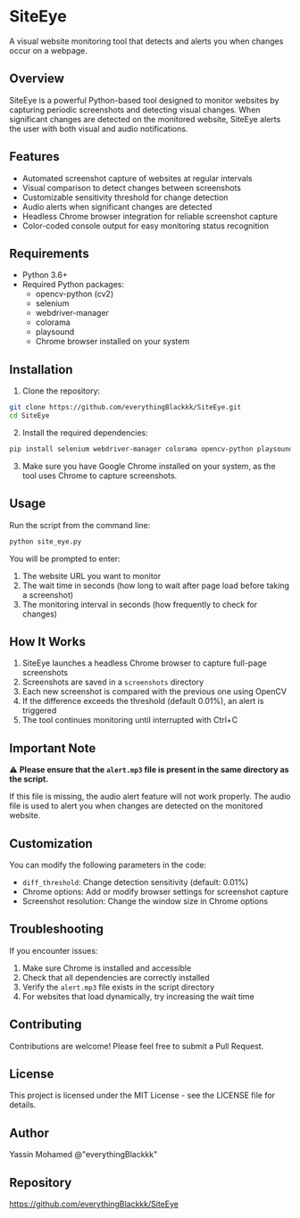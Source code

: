 # SiteEye

A visual website monitoring tool that detects and alerts you when changes occur on a webpage.

## Overview

SiteEye is a powerful Python-based tool designed to monitor websites by capturing periodic screenshots and detecting visual changes. When significant changes are detected on the monitored website, SiteEye alerts the user with both visual and audio notifications.

## Features

- Automated screenshot capture of websites at regular intervals
- Visual comparison to detect changes between screenshots
- Customizable sensitivity threshold for change detection
- Audio alerts when significant changes are detected
- Headless Chrome browser integration for reliable screenshot capture
- Color-coded console output for easy monitoring status recognition

## Requirements

- Python 3.6+
- Required Python packages:
  - opencv-python (cv2)
  - selenium
  - webdriver-manager
  - colorama
  - playsound
  - Chrome browser installed on your system

## Installation

1. Clone the repository:
```bash
git clone https://github.com/everythingBlackkk/SiteEye.git
cd SiteEye
```

2. Install the required dependencies:
```bash
pip install selenium webdriver-manager colorama opencv-python playsound
```

3. Make sure you have Google Chrome installed on your system, as the tool uses Chrome to capture screenshots.

## Usage

Run the script from the command line:

```bash
python site_eye.py
```

You will be prompted to enter:
1. The website URL you want to monitor
2. The wait time in seconds (how long to wait after page load before taking a screenshot)
3. The monitoring interval in seconds (how frequently to check for changes)

## How It Works

1. SiteEye launches a headless Chrome browser to capture full-page screenshots
2. Screenshots are saved in a `screenshots` directory
3. Each new screenshot is compared with the previous one using OpenCV
4. If the difference exceeds the threshold (default 0.01%), an alert is triggered
5. The tool continues monitoring until interrupted with Ctrl+C

## Important Note

⚠️ **Please ensure that the `alert.mp3` file is present in the same directory as the script.**

If this file is missing, the audio alert feature will not work properly. The audio file is used to alert you when changes are detected on the monitored website.

## Customization

You can modify the following parameters in the code:
- `diff_threshold`: Change detection sensitivity (default: 0.01%)
- Chrome options: Add or modify browser settings for screenshot capture
- Screenshot resolution: Change the window size in Chrome options

## Troubleshooting

If you encounter issues:

1. Make sure Chrome is installed and accessible
2. Check that all dependencies are correctly installed
3. Verify the `alert.mp3` file exists in the script directory
4. For websites that load dynamically, try increasing the wait time

## Contributing

Contributions are welcome! Please feel free to submit a Pull Request.

## License

This project is licensed under the MIT License - see the LICENSE file for details.

## Author

Yassin Mohamed @"everythingBlackkk"

## Repository

https://github.com/everythingBlackkk/SiteEye
